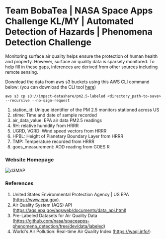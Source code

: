 # Team BobaTea | NASA Space Apps Challenge KL/MY | Automated Detection of Hazards | Phenomena Detection Challenge

Monitoring surface air quality helps ensure the protection of human health and property. However, surface air quality data is sparsely monitored. To help fill in these gaps, inferences are derived from other sources including remote sensing.

Download the data from aws s3 buckets using this AWS CLI command below: (you can download the CLI tool [here](https://awscli.amazonaws.com/AWSCLIV2.msi))  
```
aws s3 cp s3://impact-datashare/pm2.5-labeled <directory_path-to-save> --recursive --no-sign-request
```

1. station_id: Unique identifier of the PM 2.5 monitors stationed across US
2. stime: Time and date of sample recorded
3. air_data_value: EPA air data PM2.5 readings
4. RH: relative humidity from HRRR
5. UGRD, VGRD: Wind speed vectors from HRRR
6. HPBL: Height of Planetary Boundary Layer from HRRR
7. TMP: Temperature recorded from HRRR
8. goes_measurement: AOD reading from GOES R



### Website Homepage
![d3MAP](https://github.com/YuLiangGoh/BobaTea2020/blob/main/d3map.png)

### References
1. United States Environmental Protection Agency | US EPA (https://www.epa.gov).
2. Air Quality System (AQS) API (https://aqs.epa.gov/aqsweb/documents/data_api.html)
3. Pre-Labeled Datasets for Air Quality Data (https://github.com/nasa/spaceapps-phenomena_detection/tree/dev/data/labeled)
4. World's Air Pollution: Real-time Air Quality Index (https://waqi.info/)
